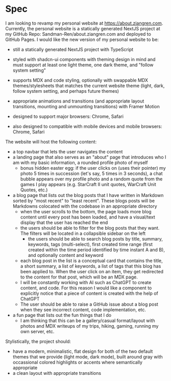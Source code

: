 # Spec

I am looking to revamp my personal website at https://about.ziangren.com. Currently, the personal website is a statically generated NextJS project at my GitHub Repo: Sandman-Ren/about.ziangren.com and deployed to GitHub Pages. I would like the new version of my personal website to be:

- still a statically generated NextJS project with TypeScript
- styled with shadcn-ui components with theming design in mind and must support at least one light theme, one dark theme, and "follow system setting"

- supports MDX and code styling, optionally with swappable MDX themes/stylesheets that matches the current website theme (light, dark, follow system setting, and perhaps future themes)
- appropriate animations and transitions (and appropriate layout transitions, mounting and unmounting transitions) with Framer Motion
- designed to support major browsers: Chrome, Safari
- also designed to compatible with mobile devices and mobile browsers: Chrome, Safari

The website will host the following content:
- a top navbar that lets the user navigates the content
- a landing page that also serves as an "about" page that introduces who I am with my basic information, a rounded profile photo of myself
  - bonus hidden easter egg: if the user clicks on (uses their pointer) my photo 5 times in succession (let's say, 5 times in 3 seconds), a chat bubble appears over my profile photo and a random quote from the games I play appears (e.g. StarCraft II unit quotes, WarCraft Unit Quotes, etc.)
- a blog page that lists out the blog posts that I have written in Markdown sorted by "most recent" to "least recent". These blogs posts will be Markdowns colocated with the codebase in an appropriate directory
  - when the user scrolls to the bottom, the page loads more blog content until every post has been loaded, and have a visual/text display that the user has reached the end
  - the users should be able to filter for the blog posts that they want. The filters will be located in a collapsible sidebar on the left
    - the users should be able to search blog posts by title, summary, keywords, tags (multi-select), first created time range (first created within the time period identified by time instant A and B), and optionally content and keyword
  - each blog post in the list is a conceptual card that contains the title, a short summary, a list of keywords, a list of tags that this blog has been applied to. When the user click on an item, they get redirected to the content for that post, which will be an MDX page.
  - I will be constantly working with AI such as ChatGPT to create content, and code. For this reason I would like a component to explicitly notice that a piece of content is created with the help of ChatGPT
  - The user should be able to raise a GitHub issue about a blog post when they see incorrect content, code implementation, etc.
- a fun page that lists out the fun things that I do
  - I am thinking that this can be a gallery/casual format/layout with photos and MDX writeups of my trips, hiking, gaming, running my own server, etc.

Stylistically, the project should:
- have a modern, minimalistic, flat design for both of the two default themes that we provide (light mode, dark mode), built around gray with occassional colored highlights or accents where semantically appropriate
- a clean layout with appropriate transitions
